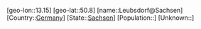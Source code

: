 ﻿---
location: [50.8,13.15]
type: City
tags:
- geo/City


SpocWebEntityId: 31963
isDeleted: false
confidential: public

---
[geo-lon::13.15]
[geo-lat::50.8]
[name::Leubsdorf@Sachsen]
[Country::[Germany](geo/Continent/Europe/Germany.md)]
[State::[Sachsen](geo/Continent/Europe/Germany/Sachsen.md)]
[Population::]
[Unknown::]

